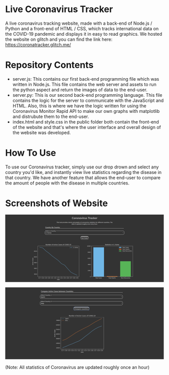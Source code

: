 # Live Coronavirus Tracker
A live coronavirus tracking website, made with a back-end of Node.js / Python and a front-end of HTML / CSS, which tracks international data on the COVID-19 pandemic and displays it in easy to read graphics. We hosted the website on glitch and you can find the link here: https://coronatracker.glitch.me/

# Repository Contents
- server.js: This contains our first back-end programming file which was written in Node.js. This file contains the web server and assets to run the python aspect and return the images of data to the end-user.
- server.py: This is our second back-end programming language. This file contains the logic for the server to communicate with the JavaScript and HTML. Also, this is where we have the logic written for using the Coronavirus Monitor Rapid API to make our own graphs with matplotlib and distrubute them to the end-user.
- index.html and style.css in the public folder both contain the front-end of the website and that's where the user interface and overall design of the website was developed. 

# How To Use
To use our Coronavirus tracker, simply use our drop drown and select any country you'd like, and instantly view live statistics regarding the disease in that country. We have another feature that allows the end-user to compare the amount of people with the disease in multiple countries. 

# Screenshots of Website

![](screenshot1.png)

![](screenshot2.png)

(Note: All statistics of Coronavirus are updated roughly once an hour)
